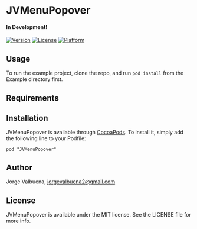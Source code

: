 # JVMenuPopover

#### In Development!

[![Version](https://img.shields.io/cocoapods/v/JVMenuPopover.svg?style=flat)](http://cocoadocs.org/docsets/JVMenuPopover)
[![License](https://img.shields.io/cocoapods/l/JVMenuPopover.svg?style=flat)](http://cocoadocs.org/docsets/JVMenuPopover)
[![Platform](https://img.shields.io/cocoapods/p/JVMenuPopover.svg?style=flat)](http://cocoadocs.org/docsets/JVMenuPopover)

## Usage

To run the example project, clone the repo, and run `pod install` from the Example directory first.

## Requirements

## Installation

JVMenuPopover is available through [CocoaPods](http://cocoapods.org). To install
it, simply add the following line to your Podfile:

    pod "JVMenuPopover"

## Author

Jorge Valbuena, jorgevalbuena2@gmail.com

## License

JVMenuPopover is available under the MIT license. See the LICENSE file for more info.

